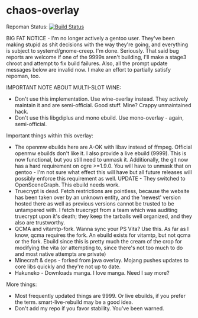chaos-overlay
=============

Repoman Status: [![Build Status](https://travis-ci.org/chaoskagami/chaos-overlay.svg?branch=master)](https://travis-ci.org/chaoskagami/chaos-overlay)

BIG FAT NOTICE - I'm no longer actively a gentoo user. They've been making stupid as shit decisions with the way they're going, and everything is subject to systemd/gnome-creep. I'm done. Seriously. That said bug reports are welcome if one of the 9999s aren't building, I'll make a stage3 chroot and attempt to fix build failures. Also, all the prompt update messages below are invalid now. I make an effort to partially satisfy repoman, too.

IMPORTANT NOTE ABOUT MULTI-SLOT WINE:
 - Don't use this implementation. Use wine-overlay instead. They actively maintain it and are semi-official. Good stuff. Mine? Crappy unmaintained hack.
 - Don't use this libgdiplus and mono ebuild. Use mono-overlay - again, semi-official.

Important things within this overlay:
 - The openmw ebuilds here are A-OK with libav instead of ffmpeg. Official openmw ebuilds don't like it. I also provide a live ebuild (9999). This is now functional, but you still need to unmask it. Additionally, the git now has a hard requirement on ogre >=1.9.0. You will have to unmask that on gentoo - I'm not sure what effect this will have but all future releases will possibly enforce this requirement as well. UPDATE - They switched to OpenSceneGraph. This ebuild needs work.
 - Truecrypt is dead. Fetch restrictions are pointless, because the website has been taken over by an unknown entity, and the 'newest' version hosted there as well as previous versions cannot be trusted to be untampered with. I fetch truecrypt from a team which was auditing truecrypt upon it's death; they keep the tarballs well organized, and they also are trustworthy.
 - QCMA and vitamtp-fork. Wanna sync your PS Vita? Use this. As far as I know, qcma requires the fork. An ebuild exists for vitamtp, but not qcma or the fork. Ebuild since this is pretty much the cream of the crop for modifying the vita (or attempting to, since there's not too much to do and most native attempts are private)
 - Minecraft & deps - forked from java overlay. Mojang pushes updates to core libs quickly and they're not up to date.
 - Hakuneko - Downloads manga. I love manga. Need I say more?

More things:
 - Most frequently updated things are 9999. Or live ebuilds, if you prefer the term. smart-live-rebuild may be a good idea.
 - Don't add my repo if you favor stability. You've been warned.
